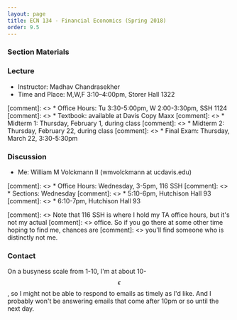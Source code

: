 ```yaml
---
layout: page
title: ECN 134 - Financial Economics (Spring 2018)
order: 9.5
---
```



### Section Materials


### Lecture
* Instructor: Madhav Chandrasekher
* Time and Place: M,W,F 3:10–4:00pm, Storer Hall 1322

[comment]: <> * Office Hours: Tu 3:30-5:00pm, W 2:00-3:30pm, SSH 1124
[comment]: <> * Textbook: available at Davis Copy Maxx
[comment]: <> * Midterm 1: Thursday, February 1, during class
[comment]: <> * Midterm 2: Thursday, February 22, during class
[comment]: <> * Final Exam: Thursday, March 22, 3:30-5:30pm


### Discussion
* Me: William M Volckmann II (wmvolckmann at ucdavis.edu)

[comment]: <> * Office Hours: Wednesday, 3-5pm, 116 SSH
[comment]: <> * Sections: Wednesday
[comment]: <> * 5:10-6pm, Hutchison Hall 93
[comment]: <> * 6:10-7pm, Hutchison Hall 93

[comment]: <>  Note that 116 SSH is where I hold my TA office hours, but it's not my actual
[comment]: <> office. So if you go there at some other time hoping to find me, chances are
[comment]: <> you'll find someone who is distinctly not me.


### Contact
On a busyness scale from 1-10, I'm at about 10-$$\epsilon$$, so I might not be
 able to respond to emails as timely as I'd like. And I probably won't be
 answering emails that come after 10pm or so until the next day.
